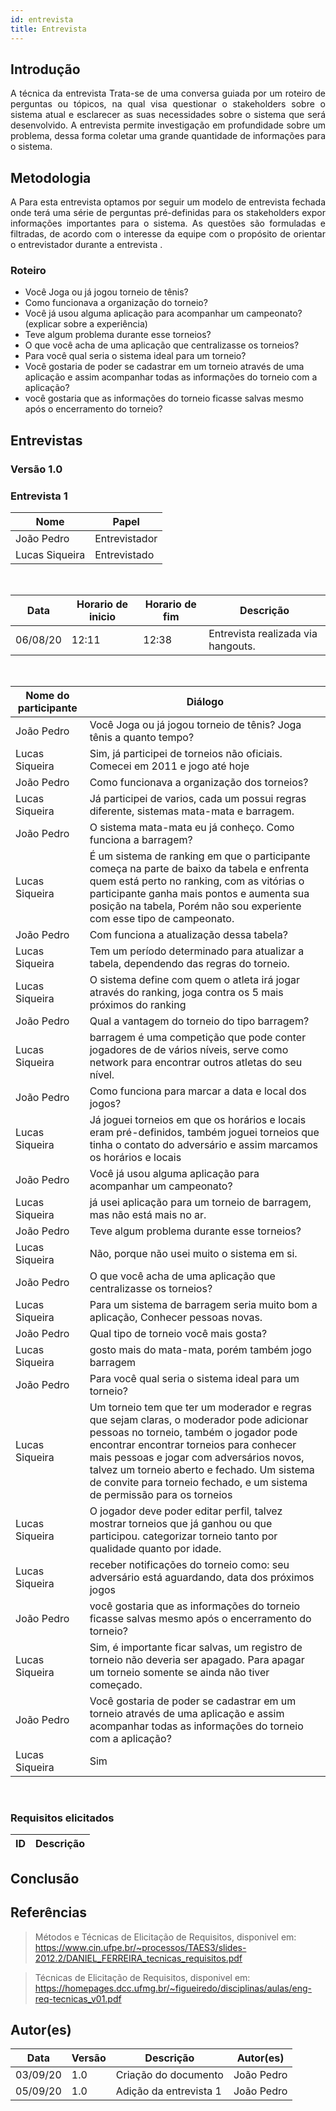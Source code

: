 ```yaml
---
id: entrevista
title: Entrevista
---
```


## Introdução
<p align = "justify">
A técnica da entrevista Trata-se de uma conversa guiada por um roteiro de perguntas ou tópicos, na qual visa questionar o stakeholders sobre o sistema atual e esclarecer as suas necessidades sobre o sistema que será desenvolvido. A entrevista permite investigação em profundidade sobre um problema, dessa forma coletar uma grande quantidade de informações para o sistema.
</p>

## Metodologia
<p align = "justify">
A Para esta entrevista optamos por seguir um modelo de entrevista fechada onde terá uma série de perguntas pré-definidas para os stakeholders expor informações importantes para o sistema. As questões são formuladas e filtradas, de acordo com o interesse da equipe com o propósito de orientar o entrevistador durante a entrevista .
</p>

### Roteiro

- Você Joga ou já jogou torneio de tênis?
- Como funcionava a organização do torneio?
- Você já usou alguma aplicação para acompanhar um campeonato? (explicar sobre a experiência)
- Teve algum problema durante esse torneios?
- O que você acha de uma aplicação que centralizasse os torneios?
-  Para você qual seria o sistema ideal para um torneio?
- Você gostaria de poder se cadastrar em um torneio através de uma aplicação e assim acompanhar todas as informações do torneio com a aplicação?
- você gostaria que as informações do torneio ficasse salvas mesmo após o encerramento do torneio?


## Entrevistas 

### Versão 1.0

### **Entrevista 1**

|Nome | Papel |
-----|------|
|João Pedro| Entrevistador|
|Lucas Siqueira| Entrevistado|

<br>

|Data|Horario de inicio|Horario de fim |Descrição
----|-----|-----|---------|
|06/08/20 | 12:11| 12:38 | Entrevista realizada via hangouts.|

<br>
 
|Nome do participante|Diálogo|
|----|-------------|
|João Pedro|Você Joga ou já jogou torneio de tênis? Joga tênis a quanto tempo?|
|Lucas Siqueira|Sim, já participei de torneios não oficiais. Comecei em 2011 e jogo até hoje|
|João Pedro|Como funcionava a organização dos torneios?|
|Lucas Siqueira|Já participei de varios, cada um possui regras diferente, sistemas mata-mata e barragem.  |
|João Pedro| O sistema mata-mata eu já conheço. Como funciona a barragem?|
|Lucas Siqueira|É um sistema de ranking em que o participante começa na parte de baixo da tabela e enfrenta quem está perto no ranking, com as vitórias o participante ganha mais pontos e aumenta sua posição na tabela, Porém não sou experiente com esse tipo de campeonato.|
|João Pedro|Com funciona a atualização dessa tabela?|
|Lucas Siqueira|Tem um período determinado para atualizar a tabela, dependendo das regras do torneio.|]
|Lucas Siqueira|O sistema define com quem o atleta  irá jogar através do ranking, joga contra os 5 mais próximos do ranking |
|João Pedro|Qual a vantagem do torneio do tipo barragem?|
|Lucas Siqueira|barragem é uma competição que pode  conter jogadores de de vários níveis, serve como network para encontrar outros atletas do seu nível.|
|João Pedro|Como funciona para marcar a data e local dos jogos?|
|Lucas Siqueira|Já joguei torneios em que os horários e locais eram pré-definidos, também joguei torneios que tinha o contato do adversário e assim marcamos os horários e locais|
|João Pedro|Você já usou alguma aplicação para acompanhar um campeonato?|
|Lucas Siqueira|já usei aplicação para um torneio de barragem, mas não está mais no ar.|
|João Pedro|Teve algum problema durante esse torneios?|
|Lucas Siqueira|Não, porque não usei muito o sistema em si.|
|João Pedro|O que você acha de uma aplicação que centralizasse os torneios?|
|Lucas Siqueira|Para um sistema de barragem seria muito bom a aplicação, Conhecer pessoas novas.|
|João Pedro|Qual tipo de torneio você mais gosta?|
|Lucas Siqueira|gosto mais do mata-mata, porém também jogo barragem|
|João Pedro|Para você qual seria o sistema ideal para um torneio?|
|Lucas Siqueira|Um torneio tem que ter um moderador e regras que sejam claras, o moderador pode adicionar pessoas no torneio, também o jogador pode encontrar encontrar torneios para conhecer mais pessoas e jogar com adversários novos, talvez um torneio aberto e fechado. Um sistema de convite para torneio fechado, e um sistema de permissão para os torneios|
|Lucas Siqueira| O jogador deve poder editar perfil, talvez mostrar torneios que já ganhou ou que participou. categorizar torneio tanto por qualidade quanto por idade.|
|Lucas Siqueira| receber notificações do torneio como: seu adversário está aguardando, data dos próximos jogos|
|João Pedro|você gostaria que as informações do torneio ficasse salvas mesmo após o encerramento do torneio?|
|Lucas Siqueira|Sim, é importante ficar salvas, um registro de torneio não deveria ser apagado. Para apagar um torneio somente se ainda não tiver começado.|
|João Pedro|Você gostaria de poder se cadastrar em um torneio através de uma aplicação e assim acompanhar todas as informações do torneio com a aplicação?|
|Lucas Siqueira|Sim|
<br>

### Requisitos elicitados

|ID|Descrição|
|----|-------------|

## Conclusão
<p align = "justify">

</p>
 
## Referências

> Métodos e Técnicas de Elicitação de Requisitos, disponivel em: https://www.cin.ufpe.br/~processos/TAES3/slides-2012.2/DANIEL_FERREIRA_tecnicas_requisitos.pdf

> Técnicas de Elicitação de Requisitos, disponivel em: https://homepages.dcc.ufmg.br/~figueiredo/disciplinas/aulas/eng-req-tecnicas_v01.pdf

## Autor(es)

| Data | Versão | Descrição | Autor(es) |
| -- | -- | -- | -- |
| 03/09/20 | 1.0 | Criação do documento | João Pedro |
| 05/09/20 | 1.0 | Adição da entrevista 1 | João Pedro | 